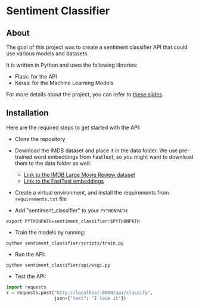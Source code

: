 # Sentiment Classifier

## About

The goal of this project was to create a sentiment classifier
API that could use various models and datasets.

It is written in Python and uses the following libraries:

- Flask: for the API
- Keras: for the Machine Learning Models

For more details about the project, you can refer to
[these slides](https://github.com/ericdaat/slides/blob/master/sentiment_classifier_api.pdf).

## Installation

Here are the required steps to get started with the API:

- Clone the repository

- Download the IMDB dataset and place it in the data folder.
We use pre-trained word embeddings from FastText, so you might
want to download them to the data folder as well:

  - [Link to the IMDB Large Movie Review dataset](http://ai.stanford.edu/~amaas/data/sentiment/aclImdb_v1.tar.gz)
  - [Link to the FastTest embeddings](https://dl.fbaipublicfiles.com/fasttext/vectors-english/wiki-news-300d-1M.vec.zip)

- Create a virtual environment, and install the requirements
from `requirements.txt` file

- Add "sentiment_classifier" to your `PYTHONPATH`:

``` text
export PYTHONPATH=sentiment_classifier:$PYTHONPATH
```

- Train the models by running:

``` text
python sentiment_classifier/scripts/train.py
```

- Run the API:

``` text
python sentiment_classifier/api/wsgi.py
```

- Test the API:

``` python
import requests
r = requests.post("http://localhost:8000/api/classify",
                  json={"text": "I love it"})
```
